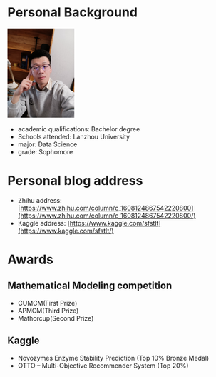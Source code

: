 # Personal Background

<img src="IMG_20230107_192232.jpg" width="150" height="200"/><br/>
* academic qualifications: Bachelor degree
* Schools attended: Lanzhou University
* major: Data Science
* grade: Sophomore

# Personal blog address

* Zhihu address: [https://www.zhihu.com/column/c_1608124867542220800](https://www.zhihu.com/column/c_1608124867542220800/)
* Kaggle address: [https://www.kaggle.com/sfstlt](https://www.kaggle.com/sfstlt/)

# Awards

## Mathematical Modeling competition

* CUMCM(First Prize)
* APMCM(Third Prize)
* Mathorcup(Second Prize)

## Kaggle

* Novozymes Enzyme Stability Prediction (Top 10% Bronze Medal)
* OTTO – Multi-Objective Recommender System (Top 20%)

